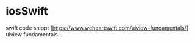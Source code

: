 # iosSwift
swift code snippt
[https://www.weheartswift.com/uiview-fundamentals/]   uiview fundamentals...

